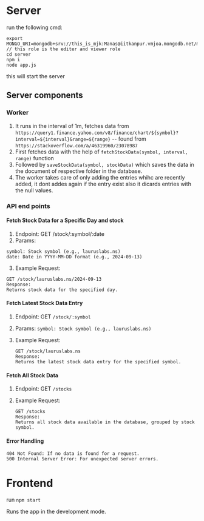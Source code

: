 # Server

run the following cmd:

```
export MONGO_URI=mongodb+srv://this_is_mjk:Manas@iitkanpur.vmjoa.mongodb.net/myDB
// this role is the editer and viewer role
cd server
npm i
node app.js

```

this will start the server

## Server components

### Worker

1. It runs in the interval of 1m, fetches data from `https://query1.finance.yahoo.com/v8/finance/chart/${symbol}?interval=${interval}&range=${range}` -- found from `https://stackoverflow.com/a/46319960/23078987`
2. First fetches data with the help of `fetchStockData(symbol, interval, range)` function
3. Followed by `saveStockData(symbol, stockData)` which saves the data in the document of respective folder in the database.
4. The worker takes care of only adding the entries whihc are recently added, it dont addes again if the entry exist also it dicards entries with the null values.

### API end points

#### Fetch Stock Data for a Specific Day and stock

1. Endpoint: GET /stock/:symbol/:date
2. Params:

```
symbol: Stock symbol (e.g., lauruslabs.ns)
date: Date in YYYY-MM-DD format (e.g., 2024-09-13)
```

3. Example Request:

```
GET /stock/lauruslabs.ns/2024-09-13
Response:
Returns stock data for the specified day.
```

#### Fetch Latest Stock Data Entry

1. Endpoint: GET `/stock/:symbol`

2. Params:
   `symbol: Stock symbol (e.g., lauruslabs.ns)`
3. Example Request:
   ```
   GET /stock/lauruslabs.ns
   Response:
   Returns the latest stock data entry for the specified symbol.
   ```

#### Fetch All Stock Data

1. Endpoint: GET `/stocks`

2. Example Request:
   ```
   GET /stocks
   Response:
   Returns all stock data available in the database, grouped by stock symbol.
   ```

#### Error Handling

```
404 Not Found: If no data is found for a request.
500 Internal Server Error: For unexpected server errors.
```

# Frontend

run
`npm start`

Runs the app in the development mode.
